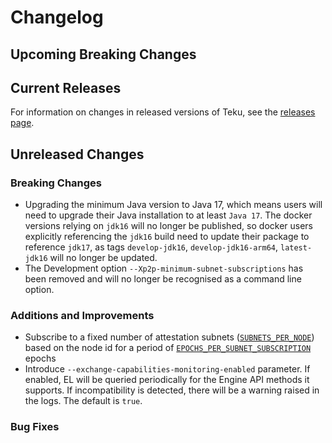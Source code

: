 # Changelog

## Upcoming Breaking Changes

## Current Releases

For information on changes in released versions of Teku, see the [releases page](https://github.com/ConsenSys/teku/releases).

## Unreleased Changes

### Breaking Changes

- Upgrading the minimum Java version to Java 17, which means users will need to upgrade their Java installation to at least `Java 17`.  The docker versions relying on `jdk16` will no longer be published, so docker users explicitly referencing the `jdk16` build need to update their package to reference `jdk17`, as tags `develop-jdk16`, `develop-jdk16-arm64`, `latest-jdk16` will no longer be updated.
- The Development option `--Xp2p-minimum-subnet-subscriptions` has been removed and will no longer be recognised as a command line option.

### Additions and Improvements

- Subscribe to a fixed number of attestation subnets ([`SUBNETS_PER_NODE`](https://github.com/ethereum/consensus-specs/blob/2cd967e2bb4f8437cdf70ecd1a8a119a005330a9/configs/mainnet.yaml#L127C7-L127C7)) based on the node id for a period of [`EPOCHS_PER_SUBNET_SUBSCRIPTION`](https://github.com/ethereum/consensus-specs/blob/2cd967e2bb4f8437cdf70ecd1a8a119a005330a9/configs/mainnet.yaml#L112C4-L112C4) epochs
- Introduce `--exchange-capabilities-monitoring-enabled` parameter. If enabled, EL will be queried periodically for the Engine API methods it supports. If incompatibility is detected, there will be a warning raised in the logs. The default is `true`.

### Bug Fixes
